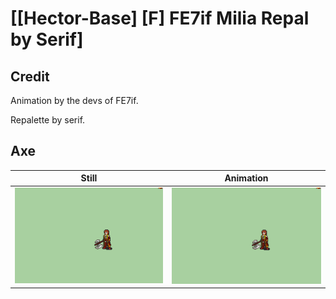 # [\[Hector-Base\] \[F\] FE7if Milia Repal by Serif]

## Credit

Animation by the devs of FE7if.

Repalette by serif.
	
## Axe

| Still | Animation |
| :---: | :-------: |
| ![Axe still](./Axe_000.png) | ![Axe animation](./Axe.gif) |
